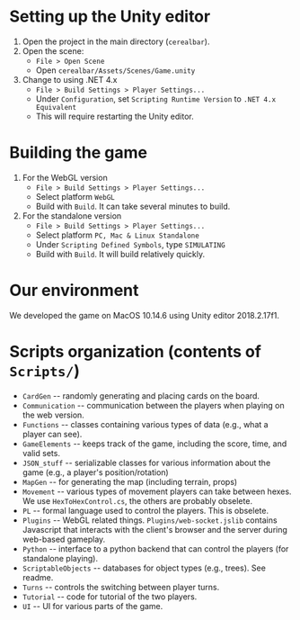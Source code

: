 # Setting up the Unity editor

1. Open the project in the main directory (`cerealbar`).
1. Open the scene:
    * `File > Open Scene`
    * Open `cerealbar/Assets/Scenes/Game.unity`
1. Change to using .NET 4.x
    * `File > Build Settings > Player Settings...`
    * Under `Configuration`, set `Scripting Runtime Version` to `.NET 4.x Equivalent`
    * This will require restarting the Unity editor.


# Building the game

1. For the WebGL version
    * `File > Build Settings > Player Settings...`
    * Select platform `WebGL`
    * Build with `Build`. It can take several minutes to build.
1. For the standalone version
    * `File > Build Settings > Player Settings...`
    * Select platform `PC, Mac & Linux Standalone`
    * Under `Scripting Defined Symbols`, type `SIMULATING`
    * Build with `Build`. It will build relatively quickly.


# Our environment

We developed the game on MacOS 10.14.6 using Unity editor 2018.2.17f1.


# Scripts organization (contents of `Scripts/`)

* `CardGen` -- randomly generating and placing cards on the board.
* `Communication` -- communication between the players when playing on the web version.
* `Functions` -- classes containing various types of data (e.g., what a player can see). 
* `GameElements` -- keeps track of the game, including the score, time, and valid sets.
* `JSON_stuff` -- serializable classes for various information about the game (e.g., a player's position/rotation)
* `MapGen` -- for generating the map (including terrain, props)
* `Movement` -- various types of movement players can take between hexes. We use `HexToHexControl.cs`, the others are probably obselete.
* `PL` -- formal language used to control the players. This is obselete.
* `Plugins` -- WebGL related things. `Plugins/web-socket.jslib` contains Javascript that interacts with the client's browser and the server during web-based gameplay.
* `Python` -- interface to a python backend that can control the players (for standalone playing).
* `ScriptableObjects` -- databases for object types (e.g., trees). See readme.
* `Turns` -- controls the switching between player turns.
* `Tutorial` -- code for tutorial of the two players.
* `UI` -- UI for various parts of the game.
